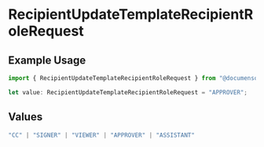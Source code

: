 # RecipientUpdateTemplateRecipientRoleRequest

## Example Usage

```typescript
import { RecipientUpdateTemplateRecipientRoleRequest } from "@documenso/sdk-typescript/models/operations";

let value: RecipientUpdateTemplateRecipientRoleRequest = "APPROVER";
```

## Values

```typescript
"CC" | "SIGNER" | "VIEWER" | "APPROVER" | "ASSISTANT"
```